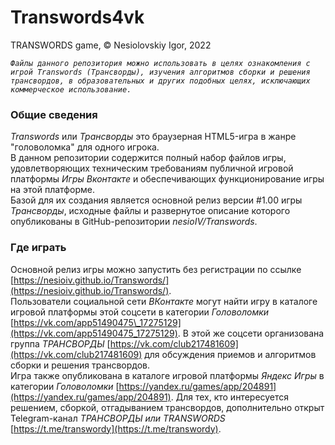 ﻿# Transwords4vk
TRANSWORDS game, © Nesiolovskiy Igor, 2022

_`Файлы данного репозитория можно использовать в целях ознакомления с игрой Transwords (Трансворды), изучения алгоритмов сборки и решения трансвордов, в образовательных и других подобных целях, исключающих коммерческое использование.`_

### Общие сведения
_Transwords_ или _Трансворды_ это браузерная HTML5-игра в жанре "головоломка" для одного игрока.  
В данном репозитории содержится полный набор файлов игры, удовлетворяющих техническим требованиям публичной игровой платформы _Игры Вконтакте_ и обеспечивающих функционирование игры на этой платформе.  
Базой для их создания является основной релиз версии #1.00 игры _Трансворды_, исходные файлы и развернутое описание которого опубликованы в GitHub-репозитории _nesioIV/Transwords_.
### Где играть
Основной релиз игры можно запустить без регистрации по ссылке [https://nesioiv.github.io/Transwords/](https://nesioiv.github.io/Transwords/).   
Пользователи социальной сети _ВКонтакте_ могут найти игру в каталоге игровой платформы этой соцсети в категории _Головоломки_ [https://vk.com/app51490475\_17275129](https://vk.com/app51490475_17275129). В этой же соцсети организована группа _ТРАНСВОРДЫ_ [https://vk.com/club217481609](https://vk.com/club217481609) для обсуждения приемов и алгоритмов сборки и решения трансвордов.  
Игра также опубликована в каталоге игровой платформы _Яндекс Игры_ в категории _Головоломки_ [https://yandex.ru/games/app/204891](https://yandex.ru/games/app/204891).
Для тех, кто интересуется решением, сборкой, отгадыванием трансвордов, дополнительно открыт Telegram-канал _ТРАНСВОРДЫ или TRANSWORDS_ [https://t.me/transwordy](https://t.me/transwordy).
 
 
